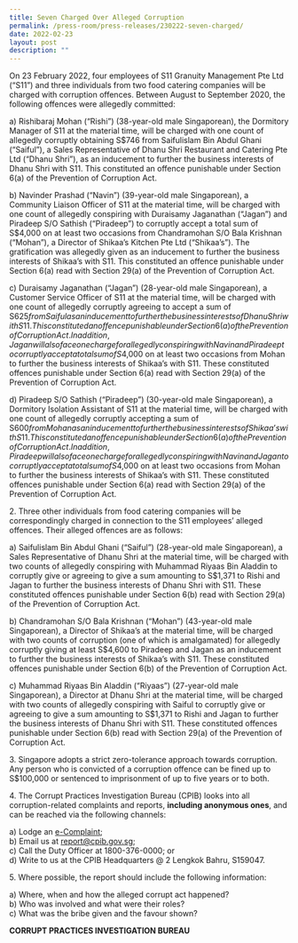```yaml
---
title: Seven Charged Over Alleged Corruption
permalink: /press-room/press-releases/230222-seven-charged/
date: 2022-02-23
layout: post
description: ""
---
```

On 23 February 2022, four employees of S11 Granuity Management Pte Ltd (“S11”) and three individuals from two food catering companies will be charged with corruption offences. Between August to September 2020, the following offences were allegedly committed:  

a) Rishibaraj Mohan (“Rishi”) (38-year-old male Singaporean), the Dormitory Manager of S11 at the material time, will be charged with one count of allegedly corruptly obtaining S$746 from Saifulislam Bin Abdul Ghani (“Saiful”), a Sales Representative of Dhanu Shri Restaurant and Catering Pte Ltd (“Dhanu Shri”), as an inducement to further the business interests of Dhanu Shri with S11. This constituted an offence punishable under Section 6(a) of the Prevention of Corruption Act.

b) Navinder Prashad (“Navin”) (39-year-old male Singaporean), a Community Liaison Officer of S11 at the material time, will be charged with one count of allegedly conspiring with Duraisamy Jaganathan (“Jagan”) and Piradeep S/O Sathish (“Piradeep”) to corruptly accept a total sum of S$4,000 on at least two occasions from Chandramohan S/O Bala Krishnan (“Mohan”), a Director of Shikaa’s Kitchen Pte Ltd (“Shikaa’s”). The gratification was allegedly given as an inducement to further the business interests of Shikaa’s with S11. This constituted an offence punishable under Section 6(a) read with Section 29(a) of the Prevention of Corruption Act.

c) Duraisamy Jaganathan (“Jagan”) (28-year-old male Singaporean), a Customer Service Officer of S11 at the material time, will be charged with one count of allegedly corruptly agreeing to accept a sum of S$625 from Saiful as an inducement to further the business interests of Dhanu Shri with S11. This constituted an offence punishable under Section 6(a) of the Prevention of Corruption Act. In addition, Jagan will also face one charge for allegedly conspiring with Navin and Piradeep to corruptly accept a total sum of S$4,000 on at least two occasions from Mohan to further the business interests of Shikaa’s with S11. These constituted offences punishable under Section 6(a) read with Section 29(a) of the Prevention of Corruption Act.

d) Piradeep S/O Sathish (“Piradeep”) (30-year-old male Singaporean), a Dormitory Isolation Assistant of S11 at the material time, will be charged with one count of allegedly corruptly accepting a sum of S$600 from Mohan as an inducement to further the business interests of Shikaa’s with S11. This constituted an offence punishable under Section 6(a) of the Prevention of Corruption Act. In addition, Piradeep will also face one charge for allegedly conspiring with Navin and Jagan to corruptly accept a total sum of S$4,000 on at least two occasions from Mohan to further the business interests of Shikaa’s with S11. These constituted offences punishable under Section 6(a) read with Section 29(a) of the Prevention of Corruption Act.

2\. 	Three other individuals from food catering companies will be correspondingly charged in connection to the S11 employees’ alleged offences. Their alleged offences are as follows: 

a) Saifulislam Bin Abdul Ghani (“Saiful”) (28-year-old male Singaporean), a Sales Representative of Dhanu Shri at the material time, will be charged with two counts of allegedly conspiring with Muhammad Riyaas Bin Aladdin to corruptly give or agreeing to give a sum amounting to S$1,371 to Rishi and Jagan to further the business interests of Dhanu Shri with S11. These constituted offences punishable under Section 6(b) read with Section 29(a) of the Prevention of Corruption Act.

b) Chandramohan S/O Bala Krishnan (“Mohan”) (43-year-old male Singaporean), a Director of Shikaa’s at the material time, will be charged with two counts of corruption (one of which is amalgamated) for allegedly corruptly giving at least S$4,600 to Piradeep and Jagan as an inducement to further the business interests of Shikaa’s with S11. These constituted offences punishable under Section 6(b) of the Prevention of Corruption Act.

c) Muhammad Riyaas Bin Aladdin (“Riyaas”) (27-year-old male Singaporean), a Director at Dhanu Shri at the material time, will be charged with two counts of allegedly conspiring with Saiful to corruptly give or agreeing to give a sum amounting to S$1,371 to Rishi and Jagan to further the business interests of Dhanu Shri with S11. These constituted offences punishable under Section 6(b) read with Section 29(a) of the Prevention of Corruption Act.

3\.	 Singapore adopts a strict zero-tolerance approach towards corruption. Any person who is convicted of a corruption offence can be fined up to S$100,000 or sentenced to imprisonment of up to five years or to both. 

4\.	The Corrupt Practices Investigation Bureau (CPIB) looks into all corruption-related complaints and reports, **including anonymous ones**, and can be reached via the following channels:

a) Lodge an [e-Complaint](/e-services/e-complaint-for-corrupt-conduct);<br>
b) Email us at <a href="mailto:report@cpib.gov.sg" class="spamspan">report@cpib.gov.sg</a>;<br>
c) Call the Duty Officer at 1800-376-0000; or<br>
d) Write to us at the CPIB Headquarters @ 2 Lengkok Bahru, S159047.

5\.	Where possible, the report should include the following information:

a) Where, when and how the alleged corrupt act happened?<br>
b) Who was involved and what were their roles?<br>
c) What was the bribe given and the favour shown?

**CORRUPT PRACTICES INVESTIGATION BUREAU**